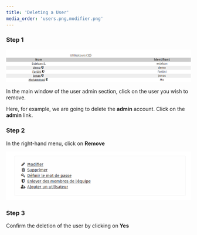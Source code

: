 ```yaml
---
title: 'Deleting a User'
media_order: 'users.png,modifier.png'
---
```


### Step 1
![](users.png)  

In the main window of the user admin section, click on the user you wish to remove. 

Here, for example, we are going to delete the **admin** account. Click on the **admin** link.

### Step 2

In the right-hand menu, click on **Remove**

![](modifier.png)

### Step 3

Confirm the deletion of the user by clicking on **Yes**